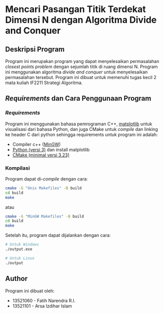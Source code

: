 # Mencari Pasangan Titik Terdekat Dimensi N dengan Algoritma Divide and Conquer
## Deskripsi Program
Program ini merupakan program yang dapat menyelesaikan permasalahan _closest points problem_ dengan sejumlah titik di ruang dimensi N. Program ini menggunakan algoritma _divide and conquer_ untuk menyelesaikan permasalahan tersebut. Program ini dibuat untuk memenuhi tugas kecil 2 mata kuliah IF2211 Strategi Algoritma. 

## _Requirements_ dan Cara Penggunaan Program
### _Requirements_
Program ini menggunakan bahasa pemrograman C++, [matplotlib](https://matplotlib.org/) untuk visualisasi dari bahasa Python, dan juga CMake untuk _compile_ dan linking ke header C dari python sehingga requirements untuk program ini adalah:
- Compiler c++ ([MinGW](https://www.mingw-w64.org/))
- [Python (versi 3)](https://www.python.org/) dan install matplotlib
- [CMake (minimal versi 3.23)](https://cmake.org/)
### Kompilasi
  Program dapat di-_compile_ dengan cara:
```bash
cmake -G "Unix Makefiles" -B build
cd build
make
```
atau
```bash
cmake -G "MinGW Makefiles" -B build
cd build
make
```
Setelah itu, program dapat dijalankan dengan cara:

```bash
# Untuk Windows
./output.exe

# Untuk Linux
./output
```

## Author
Program ini dibuat oleh:
- 13521060 - Fatih Narendra R.I.
- 13521101 - Arsa Izdihar Islam